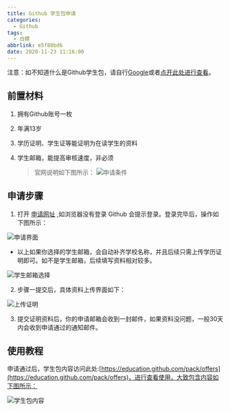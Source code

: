 ```yaml
---
title: Github 学生包申请
categories:
  - Github
tags:
  - 白嫖
abbrlink: e5f80bd6
date: 2020-11-23 11:16:00
---
```


注意：如不知道什么是Github学生包，请自行[Google](https://www.google.com/)或者[点开此处进行查看](https://education.github.com/pack)。

## 前置材料
1. 拥有Github账号一枚
2. 年满13岁
3. 学历证明、学生证等能证明为在读学生的资料
4. 学生邮箱，能提高审核速度，非必须

    > 官网说明如下图所示：
    ![申请条件](https://upload-images.jianshu.io/upload_images/17704372-4147e435b17542d7.png?imageMogr2/auto-orient/strip%7CimageView2/2/w/1240)

<!-- more-->

## 申请步骤

1. 打开 [申请网址](https://education.github.com/discount_requests/student_application) ,如浏览器没有登录 Github 会提示登录。登录完毕后，操作如下图所示：

![申请界面](https://upload-images.jianshu.io/upload_images/17704372-8b46b1bac92d0687.png?imageMogr2/auto-orient/strip%7CimageView2/2/w/1240)

- 以上如果你选择的学生邮箱，会自动补齐学校名称，并且后续只需上传学历证明即可。如不是学生邮箱，后续填写资料相对较多。

![学生邮箱选择](https://upload-images.jianshu.io/upload_images/17704372-48d792c7d37c826b.png?imageMogr2/auto-orient/strip%7CimageView2/2/w/1240)

2. 步骤一提交后，具体资料上传界面如下：

![上传证明](https://upload-images.jianshu.io/upload_images/17704372-24535c89ec805869.png?imageMogr2/auto-orient/strip%7CimageView2/2/w/1240)

3. 提交证明资料后，你的申请邮箱会收到一封邮件，如果资料没问题，一般30天内会收到申请通过的通知邮件。

## 使用教程

申请通过后，学生包内容访问此处:[https://education.github.com/pack/offers](https://education.github.com/pack/offers)，进行查看使用，大致包含内容如下图所示：

![学生包内容](https://upload-images.jianshu.io/upload_images/17704372-f7891ea72977c309.png?imageMogr2/auto-orient/strip%7CimageView2/2/w/1240)
